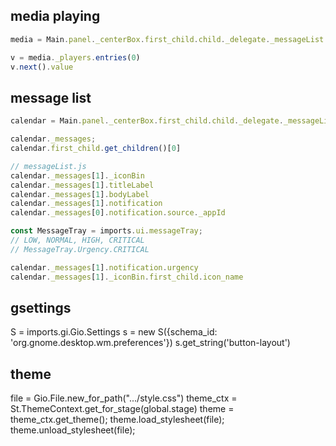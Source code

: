 ## media playing

```js
media = Main.panel._centerBox.first_child.child._delegate._messageList._scrollView.last_child.get_children()[0]

v = media._players.entries(0)
v.next().value
```

## message list

```js
calendar = Main.panel._centerBox.first_child.child._delegate._messageList._scrollView.last_child.get_children()[1]

calendar._messages;
calendar.first_child.get_children()[0]

// messageList.js
calendar._messages[1]._iconBin
calendar._messages[1].titleLabel
calendar._messages[1].bodyLabel
calendar._messages[1].notification
calendar._messages[0].notification.source._appId

const MessageTray = imports.ui.messageTray;
// LOW, NORMAL, HIGH, CRITICAL
// MessageTray.Urgency.CRITICAL

calendar._messages[1].notification.urgency
calendar._messages[1]._iconBin.first_child.icon_name

```

## gsettings

S = imports.gi.Gio.Settings
s = new S({schema_id: 'org.gnome.desktop.wm.preferences'})
s.get_string('button-layout')

## theme

file = Gio.File.new_for_path(".../style.css")
theme_ctx = St.ThemeContext.get_for_stage(global.stage)
theme = theme_ctx.get_theme();
theme.load_stylesheet(file);
theme.unload_stylesheet(file);
